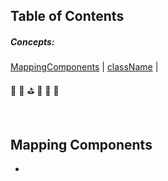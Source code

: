 ## Table of Contents

<h5>Concepts:</h5> 

[MappingComponents](#MappingComponents)  |   [className](#className)   |  


:turtle: :herb: :golf: :seedling: :melon: :dragon:

<br>

## Mapping Components
- 
```

```
<br>
